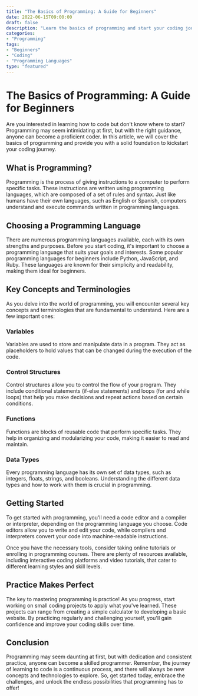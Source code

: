 ```yaml
---
title: "The Basics of Programming: A Guide for Beginners"
date: 2022-06-15T09:00:00
draft: false
description: "Learn the basics of programming and start your coding journey today."
categories:
- "Programming"
tags:
- "Beginners"
- "Coding"
- "Programming Languages"
type: "featured"
---
```


# The Basics of Programming: A Guide for Beginners

Are you interested in learning how to code but don't know where to start? Programming may seem intimidating at first, but with the right guidance, anyone can become a proficient coder. In this article, we will cover the basics of programming and provide you with a solid foundation to kickstart your coding journey.

## What is Programming?

Programming is the process of giving instructions to a computer to perform specific tasks. These instructions are written using programming languages, which are composed of a set of rules and syntax. Just like humans have their own languages, such as English or Spanish, computers understand and execute commands written in programming languages.

## Choosing a Programming Language

There are numerous programming languages available, each with its own strengths and purposes. Before you start coding, it's important to choose a programming language that suits your goals and interests. Some popular programming languages for beginners include Python, JavaScript, and Ruby. These languages are known for their simplicity and readability, making them ideal for beginners.

## Key Concepts and Terminologies

As you delve into the world of programming, you will encounter several key concepts and terminologies that are fundamental to understand. Here are a few important ones:

### Variables

Variables are used to store and manipulate data in a program. They act as placeholders to hold values that can be changed during the execution of the code.

### Control Structures

Control structures allow you to control the flow of your program. They include conditional statements (if-else statements) and loops (for and while loops) that help you make decisions and repeat actions based on certain conditions.

### Functions

Functions are blocks of reusable code that perform specific tasks. They help in organizing and modularizing your code, making it easier to read and maintain.

### Data Types

Every programming language has its own set of data types, such as integers, floats, strings, and booleans. Understanding the different data types and how to work with them is crucial in programming.

## Getting Started

To get started with programming, you'll need a code editor and a compiler or interpreter, depending on the programming language you choose. Code editors allow you to write and edit your code, while compilers and interpreters convert your code into machine-readable instructions.

Once you have the necessary tools, consider taking online tutorials or enrolling in programming courses. There are plenty of resources available, including interactive coding platforms and video tutorials, that cater to different learning styles and skill levels.

## Practice Makes Perfect

The key to mastering programming is practice! As you progress, start working on small coding projects to apply what you've learned. These projects can range from creating a simple calculator to developing a basic website. By practicing regularly and challenging yourself, you'll gain confidence and improve your coding skills over time.

## Conclusion

Programming may seem daunting at first, but with dedication and consistent practice, anyone can become a skilled programmer. Remember, the journey of learning to code is a continuous process, and there will always be new concepts and technologies to explore. So, get started today, embrace the challenges, and unlock the endless possibilities that programming has to offer!
